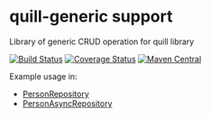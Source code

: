 # quill-generic support
Library of generic CRUD operation for quill library

[![Build Status](https://travis-ci.org/ajozwik/quill-generic.svg?branch=master)](https://travis-ci.org/ajozwik/quill-generic)
[![Coverage Status](https://coveralls.io/repos/github/ajozwik/quill-generic/badge.svg?branch=master)](https://coveralls.io/github/ajozwik/quill-generic?branch=master)
[![Maven Central](https://maven-badges.herokuapp.com/maven-central/com.github.ajozwik/quill-generic_2.12/badge.svg)](https://maven-badges.herokuapp.com/maven-central/com.github.ajozwik/quill-generic_2.12)

Example usage in:

 - [PersonRepository](/quill-generic/src/test/scala/pl/jozwik/quillgeneric/sync/PersonRepository.scala)
 - [PersonAsyncRepository](/quill-generic/src/test/scala/pl/jozwik/quillgeneric/async/PersonAsyncRepository.scala)
